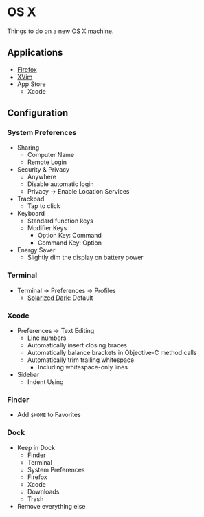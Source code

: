 # OS X

Things to do on a new OS X machine.

## Applications

- [Firefox](https://www.mozilla.org/en-US/firefox)
- [XVim](https://github.com/XVimProject/XVim.git)
- App Store
    - Xcode

## Configuration

### System Preferences

- Sharing
    - Computer Name
    - Remote Login
- Security & Privacy
    - Anywhere
    - Disable automatic login
    - Privacy -> Enable Location Services
- Trackpad
    - Tap to click
- Keyboard
    - Standard function keys
    - Modifier Keys
        - Option Key: Command
        - Command Key: Option
- Energy Saver
    - Slightly dim the display on battery power

### Terminal

- Terminal -> Preferences -> Profiles
    - [Solarized Dark](https://github.com/tomislav/osx-terminal.app-colors-solarized/archive/master.zip): Default

### Xcode

- Preferences -> Text Editing
    - Line numbers
    - Automatically insert closing braces
    - Automatically balance brackets in Objective-C method calls
    - Automatically trim trailing whitespace
        - Including whitespace-only lines
- Sidebar
    - Indent Using

### Finder

- Add `$HOME` to Favorites

### Dock

- Keep in Dock
    - Finder
    - Terminal
    - System Preferences
    - Firefox
    - Xcode
    - Downloads
    - Trash
- Remove everything else

